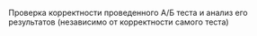 Проверка корректности проведенного А/Б теста и анализ его результатов (независимо от корректности самого теста)
